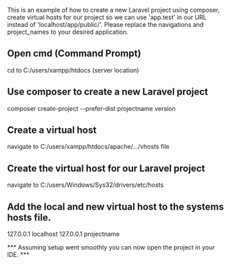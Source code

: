 This is an example of how to create a new Laravel project using composer, 
create virtual hosts for our project so we can use 'app.test' in our URL
instead of 'localhost/app/public/'. Please replace the navigations and 
project_names to your desired application. 

Open cmd (Command Prompt)
-------------------------
cd to C:/users/xampp/htdocs (server location) 

Use composer to create a new Laravel project 
--------------------------------------------
composer create-project --prefer-dist projectname version 

Create a virtual host 
---------------------
navigate to C:/users/xampp/htdocs/apache/.../vhosts file 

Create the virtual host for our Laravel project 
-----------------------------------------------
navigate to C:/users/Windows/Sys32/drivers/etc/hosts 

Add the local and new virtual host to the systems hosts file. 
-------------------------------------------------------------
127.0.0.1 localhost 
127.0.0.1 projectname 

*** Assuming setup went smoothly you can now open the project in your IDE. ***




